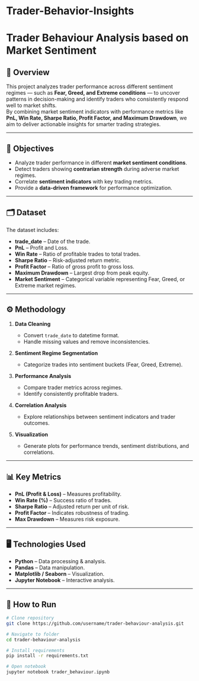 # Trader-Behavior-Insights
# Trader Behaviour Analysis based on Market Sentiment

## 📌 Overview
This project analyzes trader performance across different sentiment regimes — such as **Fear, Greed, and Extreme conditions** — to uncover patterns in decision-making and identify traders who consistently respond well to market shifts.  
By combining market sentiment indicators with performance metrics like **PnL, Win Rate, Sharpe Ratio, Profit Factor, and Maximum Drawdown**, we aim to deliver actionable insights for smarter trading strategies.

---

## 🎯 Objectives
- Analyze trader performance in different **market sentiment conditions**.
- Detect traders showing **contrarian strength** during adverse market regimes.
- Correlate **sentiment indicators** with key trading metrics.
- Provide a **data-driven framework** for performance optimization.

---

## 🗂 Dataset
The dataset includes:
- **trade_date** – Date of the trade.
- **PnL** – Profit and Loss.
- **Win Rate** – Ratio of profitable trades to total trades.
- **Sharpe Ratio** – Risk-adjusted return metric.
- **Profit Factor** – Ratio of gross profit to gross loss.
- **Maximum Drawdown** – Largest drop from peak equity.
- **Market Sentiment** – Categorical variable representing Fear, Greed, or Extreme market regimes.

---

## ⚙️ Methodology
1. **Data Cleaning**  
   - Convert `trade_date` to datetime format.  
   - Handle missing values and remove inconsistencies.

2. **Sentiment Regime Segmentation**  
   - Categorize trades into sentiment buckets (Fear, Greed, Extreme).
   
3. **Performance Analysis**  
   - Compare trader metrics across regimes.
   - Identify consistently profitable traders.

4. **Correlation Analysis**  
   - Explore relationships between sentiment indicators and trader outcomes.

5. **Visualization**  
   - Generate plots for performance trends, sentiment distributions, and correlations.

---

## 📊 Key Metrics
- **PnL (Profit & Loss)** – Measures profitability.
- **Win Rate (%)** – Success ratio of trades.
- **Sharpe Ratio** – Adjusted return per unit of risk.
- **Profit Factor** – Indicates robustness of trading.
- **Max Drawdown** – Measures risk exposure.

---

## 🖥️ Technologies Used
- **Python** – Data processing & analysis.
- **Pandas** – Data manipulation.
- **Matplotlib / Seaborn** – Visualization.
- **Jupyter Notebook** – Interactive analysis.

---

## 🚀 How to Run
```bash
# Clone repository
git clone https://github.com/username/trader-behaviour-analysis.git

# Navigate to folder
cd trader-behaviour-analysis

# Install requirements
pip install -r requirements.txt

# Open notebook
jupyter notebook trader_behaviour.ipynb
